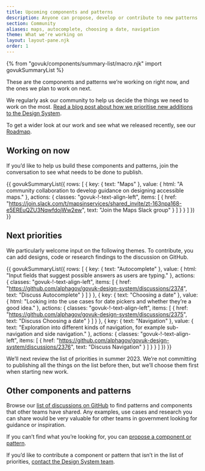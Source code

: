 ```yaml
---
title: Upcoming components and patterns
description: Anyone can propose, develop or contribute to new patterns and components, or improvements to existing ones.
section: Community
aliases: maps, autocomplete, choosing a date, navigation
theme: What we’re working on
layout: layout-pane.njk
order: 1
---
```


{% from "govuk/components/summary-list/macro.njk" import govukSummaryList %}

These are the components and patterns we’re working on right now, and the ones we plan to work on next.

We regularly ask our community to help us decide the things we need to work on the most. [Read a blog post about how we prioritise new additions to the Design System](https://designnotes.blog.gov.uk/2022/09/07/how-we-prioritise-additions-to-the-gov-uk-design-system/).

To get a wider look at our work and see what we released recently, see our [Roadmap](/community/roadmap/).

## Working on now

If you’d like to help us build these components and patterns, join the conversation to see what needs to be done to publish.

{{ govukSummaryList({
  rows: [
    {
      key: {
        text: "Maps"
      },
      value: {
        html: "A community collaboration to develop guidance on designing accessible maps."
      },
      actions: {
        classes: "govuk-!-text-align-left",
        items: [
          {
            href: "https://join.slack.com/t/mapsinservices/shared_invite/zt-163npa168-e5EREuQZU3NqwfdojWw2ew",
            text: "Join the Maps Slack group"
          }
        ]
      }
    }
  ]
}) }}

## Next priorities

We particularly welcome input on the following themes. To contribute, you can add designs, code or research findings to the discussion on GitHub.

{{ govukSummaryList({
  rows: [
    {
      key: {
        text: "Autocomplete"
      },
      value: {
        html: "Input fields that suggest possible answers as users are typing."
      },
      actions: {
        classes: "govuk-!-text-align-left",
        items: [
          {
            href: "https://github.com/alphagov/govuk-design-system/discussions/2374",
            text: "Discuss Autocomplete"
          }
        ]
      }
    },
    {
      key: {
        text: "Choosing a date"
      },
      value: {
        html: "Looking into the use cases for date pickers and whether they’re a good idea."
      },
      actions: {
        classes: "govuk-!-text-align-left",
        items: [
          {
            href: "https://github.com/alphagov/govuk-design-system/discussions/2375",
            text: "Discuss Choosing a date"
          }
        ]
      }
    },
    {
      key: {
        text: "Navigation"
      },
      value: {
        text: "Exploration into different kinds of navigation, for example sub-navigation and side navigation."
      },
      actions: {
        classes: "govuk-!-text-align-left",
        items: [
          {
            href: "https://github.com/alphagov/govuk-design-system/discussions/2376",
            text: "Discuss Navigation"
          }
        ]
      }
    }
  ]
}) }}

We’ll next review the list of priorities in summer 2023. We’re not committing to publishing all the things on the list before then, but we’ll choose them first when starting new work.

## Other components and patterns

Browse our [list of discussions on GitHub](https://github.com/orgs/alphagov/projects/43/views/1) to find patterns and components that other teams have shared. Any examples, use cases and research you can share would be very valuable for other teams in government looking for guidance or inspiration.

If you can’t find what you’re looking for, you can [propose a component or pattern](/community/propose-a-component-or-pattern/).

If you’d like to contribute a component or pattern that isn’t in the list of priorities, [contact the Design System team](/get-in-touch/).
